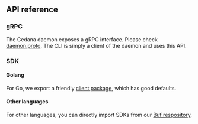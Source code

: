 ## API reference

### gRPC

The Cedana daemon exposes a gRPC interface. Please check [daemon.proto](https://github.com/cedana/cedana-api/blob/main/cedana/daemon/daemon.proto). The CLI is simply a client of the daemon and uses this API.

### SDK

#### Golang

For Go, we export a friendly [client package](https://github.com/cedana/cedana/tree/main/pkg/client), which has good defaults.

#### Other languages

For other languages, you can directly import SDKs from our [Buf respository](https://buf.build/cedana/cedana/sdks/main:protobuf).
